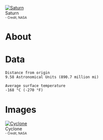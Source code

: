 <!-- TITLE: Saturn -->
<!-- SUBTITLE: A planet in the Sun Star System -->

<div class="header">
	<a target="_blank" href="/uploads/planets/saturn/saturn_full.jpg">
<img src="/uploads/planets/saturn/saturn_full.jpg" alt="Saturn"/>
</a>
	<div class="hdesc">Saturn<br><font size="1">- Credit, NASA</font></div>
</div>

# About

# Data

```text
Distance from origin
9.58 Astronomical Units (890.7 million mi)

Average surface temperature
-168 °C (-270 °F)
```

# Images
<link rel="stylesheet" href="/uploads/css/core.css">

<div class="header">
	<a target="_blank" href="/uploads/planets/saturn/saturn_cyclone.jpg">
<img src="/uploads/planets/saturn/saturn_cyclone.jpg" alt="Cyclone"/>
</a>
	<div class="hdesc">Cyclone<br><font size="1">- Credit, NASA</font></div>
</div>